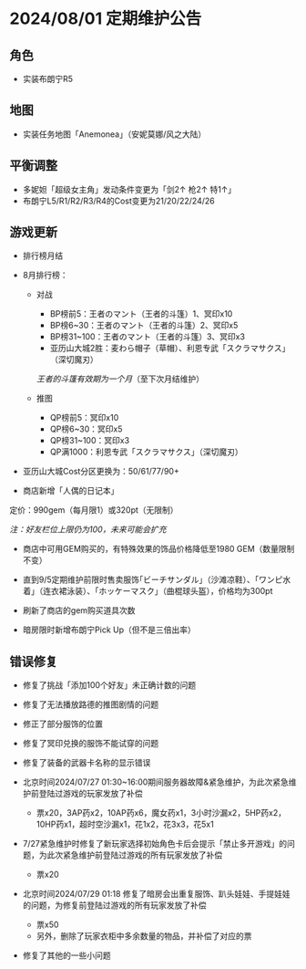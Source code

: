 # 2024/08/01 定期维护公告

## 角色

- 实装布朗宁R5

## 地图

- 实装任务地图「Anemonea」（安妮莫娜/风之大陆）

## 平衡调整

- 多妮妲「超级女主角」发动条件变更为「剑2↑ 枪2↑ 特1↑」
- 布朗宁L5/R1/R2/R3/R4的Cost变更为21/20/22/24/26

## 游戏更新

- 排行榜月结

- 8月排行榜：

  - 对战

    - BP榜前5：王者のマント（王者的斗篷）1、冥印x10
    - BP榜6~30：王者のマント（王者的斗篷）2、冥印x5
    - BP榜31~100：王者のマント（王者的斗篷）3、冥印x3
    - 亚历山大城2胜：麦わら帽子（草帽）、利恩专武「スクラマサクス」（深切魔刃）

    *王者的斗篷有效期为一个月*（至下次月结维护）

  - 推图

    - QP榜前5：冥印x10
    - QP榜6~30：冥印x5
    - QP榜31~100：冥印x3
    - QP满1000：利恩专武「スクラマサクス」（深切魔刃）

- 亚历山大城Cost分区更换为：50/61/77/90+

- 商店新增「人偶的日记本」 

定价：990gem（每月限1）或320pt（无限制） 

*注：好友栏位上限仍为100，未来可能会扩充*

- 商店中可用GEM购买的，有特殊效果的饰品价格降低至1980 GEM（数量限制不变）

- 直到9/5定期维护前限时售卖服饰｢ビーチサンダル｣（沙滩凉鞋）、｢ワンピ水着｣（连衣裙泳装）、｢ホッケーマスク｣（曲棍球头盔），价格均为300pt

- 刷新了商店的gem购买道具次数

- 暗房限时新增布朗宁Pick Up（但不是三倍出率）

## 错误修复

- 修复了挑战「添加100个好友」未正确计数的问题
- 修复了无法播放路德的推图剧情的问题
- 修正了部分服饰的位置
- 修复了冥印兑换的服饰不能试穿的问题
- 修复了装备的武器卡名称的显示错误

- 北京时间2024/07/27 01:30~16:00期间服务器故障&紧急维护，为此次紧急维护前登陆过游戏的玩家发放了补偿
  - 票x20，3AP药x2，10AP药x6，魔女药x1，3小时沙漏x2，5HP药x2，10HP药x1，超时空沙漏x1，花1x2，花3x3，花5x1

- 7/27紧急维护时修复了新玩家选择初始角色卡后会提示「禁止多开游戏」的问题，为此次紧急维护前登陆过游戏的所有玩家发放了补偿
  - 票x20

- 北京时间2024/07/29 01:18 修复了暗房会出重复服饰、趴头娃娃、手提娃娃的问题，为修复前登陆过游戏的所有玩家发放了补偿
  - 票x50
  - 另外，删除了玩家衣柜中多余数量的物品，并补偿了对应的票
- 修复了其他的一些小问题

